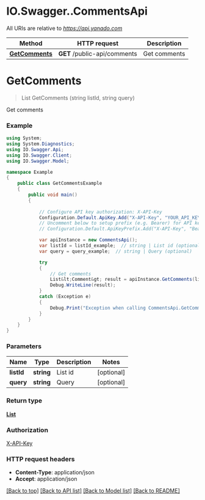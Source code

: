 # IO.Swagger..CommentsApi

All URIs are relative to *https://api.yanado.com*

Method | HTTP request | Description
------------- | ------------- | -------------
[**GetComments**](CommentsApi.md#getcomments) | **GET** /public-api/comments | Get comments


<a name="getcomments"></a>
# **GetComments**
> List<Comment> GetComments (string listId, string query)

Get comments

### Example
```csharp
using System;
using System.Diagnostics;
using IO.Swagger.Api;
using IO.Swagger.Client;
using IO.Swagger.Model;

namespace Example
{
    public class GetCommentsExample
    {
        public void main()
        {
            
            // Configure API key authorization: X-API-Key
            Configuration.Default.ApiKey.Add("X-API-Key", "YOUR_API_KEY");
            // Uncomment below to setup prefix (e.g. Bearer) for API key, if needed
            // Configuration.Default.ApiKeyPrefix.Add("X-API-Key", "Bearer");

            var apiInstance = new CommentsApi();
            var listId = listId_example;  // string | List id (optional) 
            var query = query_example;  // string | Query (optional) 

            try
            {
                // Get comments
                List&lt;Comment&gt; result = apiInstance.GetComments(listId, query);
                Debug.WriteLine(result);
            }
            catch (Exception e)
            {
                Debug.Print("Exception when calling CommentsApi.GetComments: " + e.Message );
            }
        }
    }
}
```

### Parameters

Name | Type | Description  | Notes
------------- | ------------- | ------------- | -------------
 **listId** | **string**| List id | [optional] 
 **query** | **string**| Query | [optional] 

### Return type

[**List<Comment>**](Comment.md)

### Authorization

[X-API-Key](../README.md#X-API-Key)

### HTTP request headers

 - **Content-Type**: application/json
 - **Accept**: application/json

[[Back to top]](#) [[Back to API list]](../README.md#documentation-for-api-endpoints) [[Back to Model list]](../README.md#documentation-for-models) [[Back to README]](../README.md)

